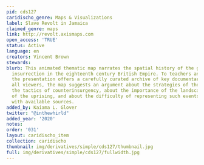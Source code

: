 ```yaml
---
pid: cds127
caridischo_genre: Maps & Visualizations
label: Slave Revolt in Jamaica
claimed_genre: maps
link: http://revolt.axismaps.com
open_access: 'TRUE'
status: Active
language: en
creators: Vincent Brown
stewards:
blurb: This animated thematic map narrates the spatial history of the greatest slave
  insurrection in the eighteenth century British Empire. To teachers and researchers,
  the presentation offers a carefully curated archive of key documentary evidence.  To
  all viewers, the map suggests an argument about the strategies of the rebels and
  the tactics of counterinsurgency, about the importance of the landscape to the course
  of the uprising, and about the difficulty of representing such events cartographically
  with available sources.
added_by: Kaiama L. Glover
twitter: "@inthewhirld"
added_year: '2020'
notes:
order: '031'
layout: caridischo_item
collection: caridischo
thumbnail: img/derivatives/simple/cds127/thumbnail.jpg
full: img/derivatives/simple/cds127/fullwidth.jpg
---
```

